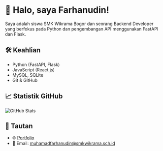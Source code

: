 # 👋 Halo, saya Farhanudin!
Saya adalah siswa SMK Wikrama Bogor dan seorang Backend Developer yang berfokus pada Python dan pengembangan API menggunakan FastAPI dan Flask.

## 🛠️ Keahlian
- Python (FastAPI, Flask)
- JavaScript (React.js)
- MySQL, SQLite
- Git & GitHub

## 📈 Statistik GitHub
![GitHub Stats](https://github-readme-stats.vercel.app/api?username=farhanudin26&show_icons=true&theme=tokyonight)

## 🔗 Tautan
- 🌐 [Portfolio](https://farhanudin26.github.io/)
- 📧 Email: muhamadfarhanudin@smkwikrama.sch.id
